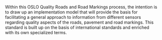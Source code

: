 Within this OSLO Quality Roads and Road Markings process, the intention is to draw up an implementation model that will provide the basis for facilitating a general approach to information from different sensors regarding quality aspects of the roads, pavement and road markings. This standard is built up on the basis of international standards and enriched with its own specialized terms.